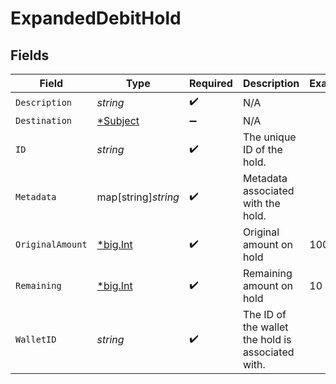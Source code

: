 # ExpandedDebitHold


## Fields

| Field                                             | Type                                              | Required                                          | Description                                       | Example                                           |
| ------------------------------------------------- | ------------------------------------------------- | ------------------------------------------------- | ------------------------------------------------- | ------------------------------------------------- |
| `Description`                                     | *string*                                          | :heavy_check_mark:                                | N/A                                               |                                                   |
| `Destination`                                     | [*Subject](../../models/shared/subject.md)        | :heavy_minus_sign:                                | N/A                                               |                                                   |
| `ID`                                              | *string*                                          | :heavy_check_mark:                                | The unique ID of the hold.                        |                                                   |
| `Metadata`                                        | map[string]*string*                               | :heavy_check_mark:                                | Metadata associated with the hold.                |                                                   |
| `OriginalAmount`                                  | [*big.Int](https://pkg.go.dev/math/big#Int)       | :heavy_check_mark:                                | Original amount on hold                           | 100                                               |
| `Remaining`                                       | [*big.Int](https://pkg.go.dev/math/big#Int)       | :heavy_check_mark:                                | Remaining amount on hold                          | 10                                                |
| `WalletID`                                        | *string*                                          | :heavy_check_mark:                                | The ID of the wallet the hold is associated with. |                                                   |